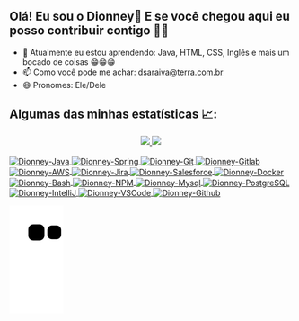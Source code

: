 ## Olá! Eu sou o Dionney👋  E se você chegou aqui eu posso contribuir contigo 🤜🤛

- 🌱 Atualmente eu estou aprendendo: Java, HTML, CSS, Inglês e mais um bocado de coisas 😁😁😁
- 📫 Como você pode me achar: dsaraiva@terra.com.br
- 😄 Pronomes: Ele/Dele

## Algumas das minhas estatísticas 📈:
<div align="center">
  <a href="https://github.com/dpsaraiva">
  <img height="180em" src="https://github-readme-stats.vercel.app/api?username=dpsaraiva&show_icons=true&theme=github_dark&include_all_commits=true&count_private=true"/>
  <img height="180em" src="https://github-readme-stats.vercel.app/api/top-langs/?username=dpsaraiva&layout=compact&langs_count=7&theme=github_dark"/>
</div>
<div style="display: inline_block"><br>
  <img align="center" alt="Dionney-Java" height="30" width="40" src="https://cdn.jsdelivr.net/gh/devicons/devicon/icons/java/java-original.svg">
  <img align="center" alt="Dionney-Spring" height="30" width="40" src="https://cdn.jsdelivr.net/gh/devicons/devicon/icons/spring/spring-original.svg">
  <img align="center" alt="Dionney-Git" height="30" width="40" src="https://cdn.jsdelivr.net/gh/devicons/devicon/icons/git/git-original.svg">
  <img align="center" alt="Dionney-Gitlab" height="30" width="40" src="https://cdn.jsdelivr.net/gh/devicons/devicon/icons/gitlab/gitlab-original.svg">
  <img align="center" alt="Dionney-AWS" height="30" width="40" src="https://cdn.jsdelivr.net/gh/devicons/devicon/icons/amazonwebservices/amazonwebservices-original.svg">
  <img align="center" alt="Dionney-Jira" height="30" width="40" src="https://cdn.jsdelivr.net/gh/devicons/devicon/icons/jira/jira-original.svg">
  <img align="center" alt="Dionney-Salesforce" height="30" width="40" src="https://cdn.jsdelivr.net/gh/devicons/devicon/icons/salesforce/salesforce-original.svg">
  <img align="center" alt="Dionney-Docker" height="30" width="40" src="https://cdn.jsdelivr.net/gh/devicons/devicon/icons/docker/docker-original.svg">
  <img align="center" alt="Dionney-Bash" height="30" width="40" src="https://cdn.jsdelivr.net/gh/devicons/devicon/icons/bash/bash-plain.svg">
  <img align="center" alt="Dionney-NPM" height="30" width="40" src="https://cdn.jsdelivr.net/gh/devicons/devicon/icons/npm/npm-original-wordmark.svg">
  <img align="center" alt="Dionney-Mysql" height="30" width="40" src="https://cdn.jsdelivr.net/gh/devicons/devicon/icons/mysql/mysql-original.svg">
  <img align="center" alt="Dionney-PostgreSQL" height="30" width="40" src="https://cdn.jsdelivr.net/gh/devicons/devicon/icons/postgresql/postgresql-original.svg">
  <img align="center" alt="Dionney-IntelliJ" height="30" width="40" src="https://cdn.jsdelivr.net/gh/devicons/devicon/icons/intellij/intellij-original.svg">
  <img align="center" alt="Dionney-VSCode" height="30" width="40" src="https://cdn.jsdelivr.net/gh/devicons/devicon/icons/vscode/vscode-original.svg">
   <img align="center" alt="Dionney-Github" height="30" width="40" src="https://cdn.jsdelivr.net/gh/devicons/devicon/icons/github/github-original.svg">
</div>

  ![Snake animation](https://github.com/dpsaraiva/dpsaraiva/blob/output/github-contribution-grid-snake.svg)
